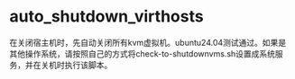 # auto_shutdown_virthosts
在关闭宿主机时，先自动关闭所有kvm虚拟机。ubuntu24.04测试通过。如果是其他操作系统，请按照自己的方式将check-to-shutdownvms.sh设置成系统服务，并在关机时执行该脚本。
